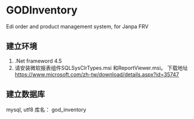 # GODInventory
Edi order and product management system, for Janpa FRV

## 建立环境
1. .Net frameword 4.5
2. 请安装微软报表组件SQLSysClrTypes.msi 和ReportViewer.msi。
   下载地址 https://www.microsoft.com/zh-tw/download/details.aspx?id=35747
   
## 建立数据库
  mysql, utf8 
  库名： god_inventory

